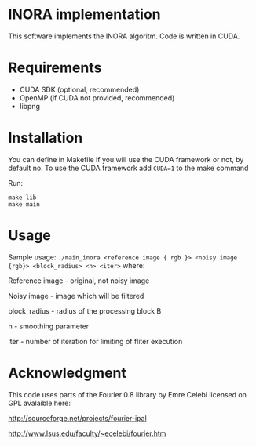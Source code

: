 # INORA implementation

This software implements the INORA algoritm. Code is written in CUDA.

# Requirements
- CUDA SDK (optional, recommended)
- OpenMP (if CUDA not provided, recommended)
- libpng

# Installation
You can define in Makefile if you will use the CUDA framework or not, by default no. To use the CUDA framework add `CUDA=1` to the make command

Run:

```
make lib
make main
```

# Usage
Sample usage:
`./main_inora <reference image { rgb }> <noisy image {rgb}> <block_radius> <h> <iter>`
where:

Reference image - original, not noisy image

Noisy image - image which will be filtered

block_radius - radius of the processing block B

h - smoothing parameter

iter - number of iteration for limiting of fliter execution


# Acknowledgment

This code uses parts of the Fourier 0.8 library by Emre Celebi licensed on GPL avalaible here:

http://sourceforge.net/projects/fourier-ipal

http://www.lsus.edu/faculty/~ecelebi/fourier.htm

